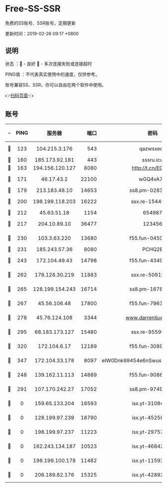# Free-SS-SSR

免费的SS账号、SSR账号，定期更新

更新时间：2019-02-26 09:17 +0800

## 说明

状态     ：🙂 - 良好 🙁 - 多次连接失败或连接超时

PING值   ：不代表真实使用中的速度，仅供参考。

账号兼容SS、SSR，你可以自由在两个软件中使用。

👉[扫码页面](https://liesauer.github.io/free-ss-ssr.github.io/)👈

## 账号

|-|PING|服务器|端口|密码|加密方式|区域|
|:----:|:----:|:-----:|-----:|:----:|:----:|:----:|
|🙂|123|104.215.3.176|543|qazwsxedc|aes-256-gcm|JP|
|🙂|160|185.173.92.181|443|sssru.icu|rc4-md5|RU|
|🙂|163|194.156.120.127|8080|http://t.cn/EGJIyrl|rc4-md5|RU|
|🙂|171|46.17.43.2|22100|wGQ4vA7D|aes-256-gcm|RU|
|🙂|179|213.183.48.10|14653|ss8.pm-02834105|rc4-md5|RU|
|🙂|200|198.199.118.203|16222|ssx.re-15449751|aes-256-cfb|US|
|🙂|212|45.63.51.18|1154|654987|chacha20|US|
|🙂|217|204.10.89.10|36477|123456|aes-256-cfb|US|
|🙂|230|103.3.63.220|13680|f55.fun-04505509|aes-256-cfb|SG|
|🙂|231|185.243.57.36|8080|PCHQ2E|rc4-md5|US|
|🙂|243|172.104.49.43|14798|f55.fun-43493243|aes-256-cfb|SG|
|🙂|262|178.128.30.219|11883|ssx.re-50919809|aes-256-cfb|SG|
|🙂|265|128.199.154.243|16714|ss8.pm-16780170|aes-256-cfb|SG|
|🙂|267|45.56.106.48|17800|f55.fun-79636491|aes-256-cfb|US|
|🙂|278|45.76.124.108|3344|www.darrenliuwei.com|aes-256-cfb|AU|
|🙂|295|68.183.173.127|15480|ssx.re-95599154|aes-256-cfb|US|
|🙂|320|172.104.6.17|12189|f55.fun-30895721|aes-256-cfb|US|
|🙂|347|172.104.33.178|8097|eIW0Dnk69454e6nSwuspv9DmS201tQ0D|aes-256-cfb|SG|
|🙂|248|139.162.11.113|14889|f55.fun-90867001|aes-256-cfb|SG|
|🙂|291|107.170.242.27|17052|ss8.pm-97495398|aes-256-cfb|US|
|🙁|0|159.65.133.204|18593|isx.yt-31084896|aes-256-cfb|SG|
|🙁|0|128.199.97.239|18790|isx.yt-45258206|aes-256-cfb|SG|
|🙁|0|198.199.97.237|11223|isx.yt-29757197|aes-256-cfb|US|
|🙁|0|162.243.134.187|10523|isx.yt-46842500|aes-256-cfb|US|
|🙁|0|198.199.100.178|11482|isx.yt-11593986|aes-256-cfb|US|
|🙁|0|206.189.82.176|15325|isx.yt-42892061|aes-256-cfb|SG|
